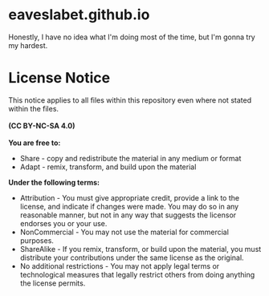 # eaveslabet.github.io

Honestly, I have no idea what I'm doing most of the time, but I'm gonna try my hardest.

# License Notice

This notice applies to all files within this repository even where not stated within the files.<br>
<br>
<strong>(CC BY-NC-SA 4.0)</strong><br>
<br>
<strong>You are free to:</strong>
<ul>
  <li>Share - copy and redistribute the material in any medium or format</li>
  <li>Adapt - remix, transform, and build upon the material</li>
</ul>
<strong>Under the following terms:</strong><br>
<ul>
  <li>Attribution - You must give appropriate credit, provide a link to the license, and indicate if changes were made. You may do so in any reasonable manner, but not in any way that suggests the licensor endorses you or your use.</li>
  <li>NonCommercial - You may not use the material for commercial purposes.</li>
  <li>ShareAlike - If you remix, transform, or build upon the material, you must distribute your contributions under the same license as the original.</li>
  <li>No additional restrictions - You may not apply legal terms or technological measures that legally restrict others from doing anything the license permits.</li>
</ul>

